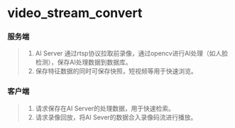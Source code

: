 # video_stream_convert

### 服务端
> 1. AI Server 通过rtsp协议拉取前录像，通过opencv进行AI处理（如人脸检测），保存AI处理数据到数据库。
> 2. 保存特征数据的同时可保存快照，短视频等用于快速浏览。 

### 客户端
> 1. 请求保存在AI Server的处理数据，用于快速检索。
> 2. 请求录像回放，将AI Sever的数据合入录像码流进行播放。

